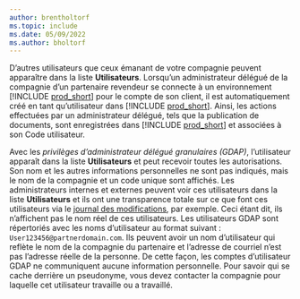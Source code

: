 ```yaml
---
author: brentholtorf
ms.topic: include
ms.date: 05/09/2022
ms.author: bholtorf
---
```

D’autres utilisateurs que ceux émanant de votre compagnie peuvent apparaître dans la liste **Utilisateurs**. Lorsqu’un administrateur délégué de la compagnie d’un partenaire revendeur se connecte à un environnement [!INCLUDE [prod_short](prod_short.md)] pour le compte de son client, il est automatiquement créé en tant qu’utilisateur dans [!INCLUDE [prod_short](prod_short.md)]. Ainsi, les actions effectuées par un administrateur délégué, tels que la publication de documents, sont enregistrées dans [!INCLUDE [prod_short](prod_short.md)] et associées à son Code utilisateur.  

Avec les *privilèges d’administrateur délégué granulaires (GDAP)*, l’utilisateur apparaît dans la liste **Utilisateurs** et peut recevoir toutes les autorisations. Son nom et les autres informations personnelles ne sont pas indiqués, mais le nom de la compagnie et un code unique sont affichés. Les administrateurs internes et externes peuvent voir ces utilisateurs dans la liste **Utilisateurs** et ils ont une transparence totale sur ce que font ces utilisateurs via le [journal des modifications](../across-log-changes.md), par exemple. Ceci étant dit, ils n’affichent pas le nom réel de ces utilisateurs. Les utilisateurs GDAP sont répertoriés avec les noms d’utilisateur au format suivant : `User123456@partnerdomain.com`. Ils peuvent avoir un nom d’utilisateur qui reflète le nom de la compagnie du partenaire et l’adresse de courriel n’est pas l’adresse réelle de la personne. De cette façon, les comptes d’utilisateur GDAP ne communiquent aucune information personnelle. Pour savoir qui se cache derrière un pseudonyme, vous devez contacter la compagnie pour laquelle cet utilisateur travaille ou a travaillé.  
